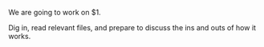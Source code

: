 We are going to work on $1.

Dig in, read relevant files, and prepare to discuss the ins and outs of how it works.
